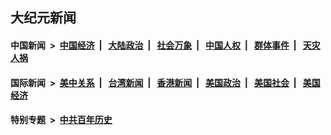 ## 大纪元新闻

#### 中国新闻 &nbsp;>&nbsp; [中国经济](indexes/ncid283/README.md?11190445) &nbsp;| &nbsp; [大陆政治](indexes/ncid277/README.md?11190445) &nbsp;| &nbsp; [社会万象](indexes/ncid282/README.md?11190445) &nbsp;| &nbsp; [中国人权](indexes/ncid278/README.md?11190445) &nbsp;| &nbsp; [群体事件](indexes/ncid279/README.md?11190445) &nbsp;| &nbsp; [天灾人祸](indexes/ncid280/README.md?11190445)

#### 国际新闻 &nbsp;>&nbsp; [美中关系](indexes/nf1412576/README.md?11190445) &nbsp;| &nbsp; [台湾新闻](indexes/ncid1349361/README.md?11190445) &nbsp;| &nbsp; [香港新闻](indexes/ncid1349362/README.md?11190445) &nbsp;| &nbsp; [美国政治](indexes/ncid1078159/README.md?11190445) &nbsp;| &nbsp; [美国社会](indexes/ncid1078160/README.md?11190445) &nbsp;| &nbsp; [美国经济](indexes/ncid1078158/README.md?11190445)

#### 特别专题 &nbsp;>&nbsp; [中共百年历史](https://github.com/epoch-news/epoch-special/blob/master/README.md?11190445)  
